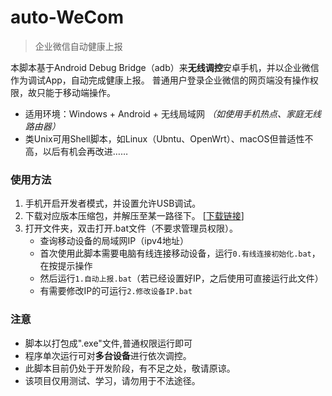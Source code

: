 # auto-WeCom
> 企业微信自动健康上报

本脚本基于Android Debug Bridge（adb）来**无线调控**安卓手机，并以企业微信作为调试App，自动完成健康上报。
普通用户登录企业微信的网页端没有操作权限，故只能于移动端操作。

- 适用环境：Windows + Android + 无线局域网 *（如使用手机热点、家庭无线路由器）*
- 类Unix可用Shell脚本，如Linux（Ubntu、OpenWrt）、macOS但普适性不高，以后有机会再改进……

### 使用方法

1. 手机开启开发者模式，并设置允许USB调试。
2. 下载对应版本压缩包，并解压至某一路径下。  [[下载链接](https://github.com/hepsontam/auto-WeCom/releases/)]
3. 打开文件夹，双击打开.bat文件（不要求管理员权限）。
   - 查询移动设备的局域网IP（ipv4地址）
   - 首次使用此脚本需要电脑有线连接移动设备，运行`0.有线连接初始化.bat`，在按提示操作
   - 然后运行`1.自动上报.bat`（若已经设置好IP，之后使用可直接运行此文件）
   - 有需要修改IP的可运行`2.修改设备IP.bat`

### 注意
 - 脚本以打包成".exe"文件,普通权限运行即可
 - 程序单次运行可对**多台设备**进行依次调控。
 - 此脚本目前仍处于开发阶段，有不足之处，敬请原谅。
 - 该项目仅用测试、学习，请勿用于不法途径。


